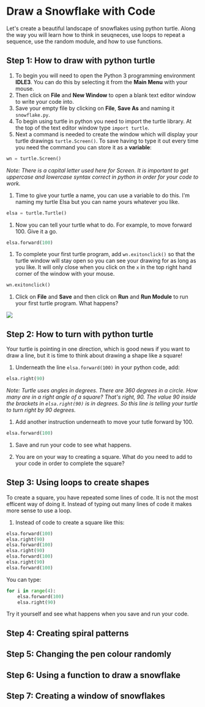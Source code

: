 # Draw a Snowflake with Code

Let's create a beautiful landscape of snowflakes using python turtle. Along the way you will learn how to think in seuqneces, use loops to repeat a sequence, use the random module, and how to use functions.

## Step 1: How to draw with python turtle

1. To begin you will need to open the Python 3 programming environment **IDLE3**. You can do this by selecting it from the **Main Menu** with your mouse. 
1. Then click on **File** and **New Window** to open a blank text editor window to write your code into. 
1. Save your empty file by clicking on **File**, **Save As** and naming it `snowflake.py`.
1. To begin using turtle in python you need to import the turtle library. At the top of the text editor window type `import turtle`. 
1. Next a command is needed to create the window which will display your turtle drawings `turtle.Screen()`. To save having to type it out every time you need the command you can store it as a **variable**:

  ```python
  wn = turtle.Screen()
  ```
  *Note: There is a capital letter used here for Screen. It is important to get uppercase and lowercase syntax correct in python in order for your code to work.*
  
1. Time to give your turtle a name, you can use a variable to do this. I'm naming my turtle Elsa but you can name yours whatever you like.

  ```python
  elsa = turtle.Turtle()
  ```

1. Now you can tell your turtle what to do. For example, to move forward 100. Give it a go.

  ```python
  elsa.forward(100)
  ```

1. To complete your first turtle program, add `wn.exitonclick()` so that the turtle window will stay open so you can see your drawing for as long as you like. It will only close when you click on the `x` in the top right hand corner of the window with your mouse.    

  ```python
  wn.exitonclick()
  ```
1. Click on **File** and **Save** and then click on **Run** and **Run Module** to run your first turtle program. What happens?

  ![](import-turtle.png)

## Step 2: How to turn with python turtle

Your turtle is pointing in one direction, which is good news if you want to draw a line, but it is time to think about drawing a shape like a square!

1. Underneath the line `elsa.forward(100)` in your python code, add:

  ```python
  elsa.right(90)
  ```
  *Note: Turtle uses angles in degrees. There are 360 degrees in a circle. How many are in a right angle of a square? That's right, 90. The value 90 inside the brackets in `elsa.right(90)` is in degrees. So this line is telling your turtle to turn right by 90 degrees.*
  
1. Add another instruction underneath to move your tutle forward by 100.   

  ```python
  elsa.forward(100)
  ```
1. Save and run your code to see what happens.

1. You are on your way to creating a square. What do you need to add to your code in order to complete the square?

## Step 3: Using loops to create shapes

To create a square, you have repeated some lines of code. It is not the most efficent way of doing it. Instead of typing out many lines of code it makes more sense to use a loop.

1. Instead of code to create a square like this:
  
  ```python
  elsa.forward(100)
  elsa.right(90)
  elsa.forward(100)
  elsa.right(90)
  elsa.forward(100)
  elsa.right(90)
  elsa.forward(100)
  ```
  You can type:
  
  ```python
  for i in range(4):
      elsa.forward(100)
      elsa.right(90)
  ```
  Try it yourself and see what happens when you save and run your code.

## Step 4: Creating spiral patterns


## Step 5: Changing the pen colour randomly


## Step 6: Using a function to draw a snowflake


## Step 7: Creating a window of snowflakes
